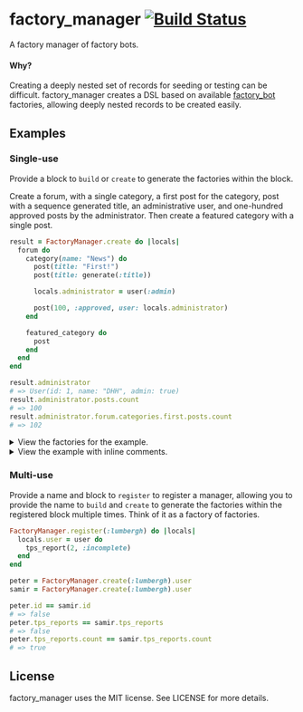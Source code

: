 # factory_manager [![Build Status](https://github.com/tristandunn/factory_manager/workflows/CI/badge.svg)](https://github.com/tristandunn/factory_manager/actions?query=workflow%3ACI)

A factory manager of factory bots.

#### Why?

Creating a deeply nested set of records for seeding or testing can be difficult.
factory_manager creates a DSL based on available [factory_bot][] factories,
allowing deeply nested records to be created easily.

## Examples

### Single-use

Provide a block to `build` or `create` to generate the factories within the
block.

Create a forum, with a single category, a first post for the category, post with
a sequence generated title, an administrative user, and one-hundred approved
posts by the administrator. Then create a featured category with a single post.

```ruby
result = FactoryManager.create do |locals|
  forum do
    category(name: "News") do
      post(title: "First!")
      post(title: generate(:title))

      locals.administrator = user(:admin)

      post(100, :approved, user: locals.administrator)
    end

    featured_category do
      post
    end
  end
end

result.administrator
# => User(id: 1, name: "DHH", admin: true)
result.administrator.posts.count
# => 100
result.administrator.forum.categories.first.posts.count
# => 102
```

<details>
  <summary>View the factories for the example.</summary>

```ruby
FactoryBot.defined do
  factory :forum do
    name { "Ruby on Rails" }
  end

  factory :category do
    association :forum

    name { "Announcements" }

    factory :featured_category do
      featured { true }
    end
  end

  factory :user do
    association :forum

    name { "DHH" }

    trait :admin do
      admin { true }
    end
  end

  factory :post do
    association :category
    association :user

    title { "How to install Ruby." }

    trait :approved do
      approved { true }
    end
  end

  sequence(:seed) { "Title ##{rand}" }
end
```
</details>

<details>
  <summary>View the example with inline comments.</summary>

```ruby
# Starts a manager that will create records. Alternatively use
# +FactoryManager.build+ to build records.
result = FactoryManager.create do |locals|
  # Creates a +Forum+ record using the default attributes from the factory.
  forum do
    # Creates a +Category+ record with the default attributes but overrides the
    # name. The +category.forum+ association will automatically be set to the
    # +Forum+ record created above.
    category(name: "News") do
      # Create a +Post+ record with a custom title, automatically setting the
      # +post.category+ association to the news category created above.
      post(title: "First!")

      # Create a +Post+ record with a sequence generated title, also automatically
      # setting the # +post.category+ association to the news category created above.
      post(title: generate(:title))

      # Create a +User+ record using the +:admin+ trait. The +user.forum+
      # association will automatically be set to the +Forum+ created above but
      # a category will not be assigned. The +locals.administrator+ assignment
      # will result in the user being available on the +result+ object.
      locals.administrator = user(:admin)

      # Create one-hundred +Post+ records using the +:approved+ trait setting
      # the +post.user+ association to the administrator user created above and
      # the +post.category+ to the news category created above.
      post(100, :approved, user: locals.administrator)

      # Create a +Category+ using the +featured_category+ factory and it
      # automatically knows the parent factory is a +category+ to correctly
      # associate child records, such as the single post created in it.
      featured_category do
        post
      end
    end
  end
end
```
</details>

### Multi-use

Provide a name and block to `register` to register a manager, allowing you to
provide the name to `build` and `create` to generate the factories within the
registered block multiple times. Think of it as a factory of factories.

```ruby
FactoryManager.register(:lumbergh) do |locals|
  locals.user = user do
    tps_report(2, :incomplete)
  end
end

peter = FactoryManager.create(:lumbergh).user
samir = FactoryManager.create(:lumbergh).user

peter.id == samir.id
# => false
peter.tps_reports == samir.tps_reports
# => false
peter.tps_reports.count == samir.tps_reports.count
# => true
```

## License

factory_manager uses the MIT license. See LICENSE for more details.

[factory_bot]: https://github.com/thoughtbot/factory_bot
